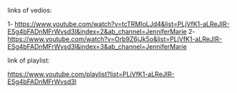 links of vedios:

1- https://www.youtube.com/watch?v=tcTRMIoLJd4&list=PLjVfK1-aLReJIR-ESg4bFADnMFrWvsd3l&index=2&ab_channel=JenniferMarie
2- https://www.youtube.com/watch?v=Orb9Z6jJk5o&list=PLjVfK1-aLReJIR-ESg4bFADnMFrWvsd3l&index=3&ab_channel=JenniferMarie

link of playlist:

https://www.youtube.com/playlist?list=PLjVfK1-aLReJIR-ESg4bFADnMFrWvsd3l

